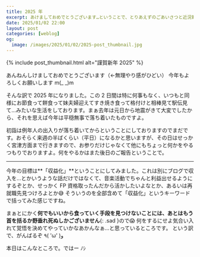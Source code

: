 ```yaml
---
title: 2025 年
excerpt: あけましておめでとうございます…ということで、とりあえずのごあいさつと近況報告、新年の抱負などを書きました。
date: 2025/01/02 22:00
layout: post
categories: [weblog]
og:
  image: /images/2025/01/02/2025-post_thumbnail.jpg
---
```


{% include post_thumbnail.html alt="謹賀新年 2025" %}

あんねんしけましておめでとうございます（←無理やり感がひどい）
今年もよろしくお願いします m(_ _)m

そんな訳で 2025 年になりました。この 2 日間は特に何事もなく、いつもと同様にお節食って餅食って妹夫婦迎えてすき焼き食って格付けと相棒見て駅伝見て…みたいな生活をしております。まぁ去年は元日から地震がきて大変でしたから、それを思えば今年は平穏無事で落ち着いたものですよ。

初詣は例年人の出入りが落ち着いてからということにしておりますのでまだです。おそらく来週の半ばくらい（平日）になるかと思いますが、その日はせっかく宮津方面まで行きますので、お参りだけじゃなくて他にもちょっと何かをやるつもりでおりますよ。何をやるかはまた後日のご報告ということで。

- - -

今年の目標は**「収益化」**ということにしてみました。これは別にブログで収入を…とかいうような話だけではなくて、音楽活動でちゃんと利益出せるようにするぞとか、せっかく FP 資格取ったんだから活かしたいよなとか、あるいは再就職先見つけろよとか😅 そういうのを全部含めて「収益化」というキーワードで括ってみた感じですね。

まぁとにかく**何でもいいから食っていく手段を見つけないことには、あとはもう首を括るか野垂れ死ぬしかございません**{: .sad }ので😱 何をするにせよ気合い入れて覚悟を決めてやっていかなあかんなぁ…と思っているところです。
という訳で、がんばるぞ ٩( 'ω' )و

本日はこんなところで。ではー ﾉｼ
